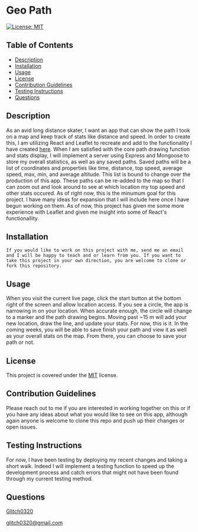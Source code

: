 # Geo Path

[![License: MIT](https://img.shields.io/badge/License-MIT-blue.svg)](https://opensource.org/licenses/MIT)
## Table of Contents
* [Description](#description)
* [Installation](#installation)
* [Usage](#usage)
* [License](#license)
* [Contribution Guidelines](#contribution-guidelines)
* [Testing Instructions](#testing-instructions)
* [Questions](#questions)
## Description
As an avid long distance skater, I want an app that can show the path I took on a map and keep track of stats like distance and speed. In order to create this, I am utilizing React and Leaflet to recreate and add to the functionality I have created <a href='https://github.com/Glitch0320/skatepath'>here</a>. When I am satisfied with the core path drawing function and stats display, I will implement a server using Express and Mongoose to store my overall statistics, as well as any saved paths. Saved paths will be a list of coordinates and properties like time, distance, top speed, average speed, max, min, and average altitude. This list is bound to change over the production of this app. These paths can be re-added to the map so that I can zoom out and look around to see at which location my top speed and other stats occured. As of right now, this is the minumum goal for this project. I have many ideas for expansion that I will include here once I have begun working on them. As of now, this project has given me some more experience with Leaflet and given me insight into some of React's functionallity.
## Installation
`If you would like to work on this project with me, send me an email and I will be happy to teach and or learn from you. If you want to take this project in your own direction, you are welcome to clone or fork this repository.`
## Usage
When you visit the current live page, click the start button at the bottom right of the screen and allow location access. If you see a circle, the app is narrowing in on your location. When accurate enough, the circle will change to a marker and the path drawing begins. Moving past ~15 m will add your new location, draw the line, and update your stats. For now, this is it. In the coming weeks, you will be able to save finish your path and view it as well as your overall stats on the map. From there, you can choose to save your path or not.
## License
This project is covered under the [MIT](https://opensource.org/licenses/MIT) license.
## Contribution Guidelines
Please reach out to me if you are interested in working together on this or if you have any ideas about what you would like to see on this app, although again anyone is welcome to clone this repo and push up their changes or open issues.
## Testing Instructions
For now, I have been testing by deploying my recent changes and taking a short walk. Indeed I will implement a testing function to speed up the development process and catch errors that might not have been found through my current testing method.
## Questions
[Glitch0320](https://github.com/Glitch0320)

[glitch0320@gmail.com](glitch0320@gmail.com)